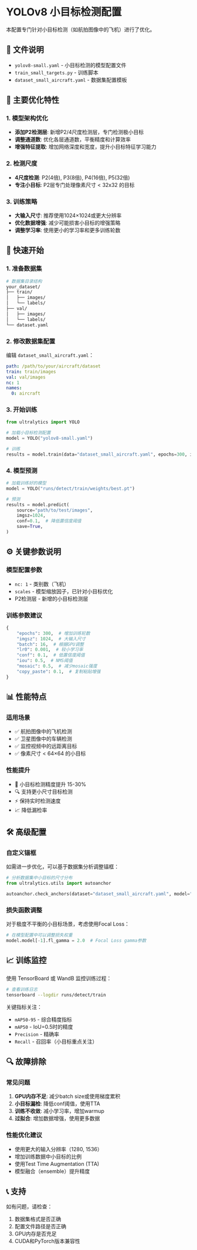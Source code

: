 # YOLOv8 小目标检测配置

本配置专门针对小目标检测（如航拍图像中的飞机）进行了优化。

## 📁 文件说明

- `yolov8-small.yaml` - 小目标检测的模型配置文件
- `train_small_targets.py` - 训练脚本
- `dataset_small_aircraft.yaml` - 数据集配置模板

## 🔧 主要优化特性

### 1. 模型架构优化

- **添加P2检测层**: 新增P2/4尺度检测层，专门检测极小目标
- **调整通道数**: 优化各层通道数，平衡精度和计算效率
- **增强特征提取**: 增加网络深度和宽度，提升小目标特征学习能力

### 2. 检测尺度

- **4尺度检测**: P2(4倍), P3(8倍), P4(16倍), P5(32倍)
- **专注小目标**: P2层专门处理像素尺寸 < 32x32 的目标

### 3. 训练策略

- **大输入尺寸**: 推荐使用1024×1024或更大分辨率
- **优化数据增强**: 减少可能损害小目标的增强策略
- **调整学习率**: 使用更小的学习率和更多训练轮数

## 🚀 快速开始

### 1. 准备数据集

```bash
# 数据集目录结构
your_dataset/
├── train/
│   ├── images/
│   └── labels/
├── val/
│   ├── images/
│   └── labels/
└── dataset.yaml
```

### 2. 修改数据集配置

编辑 `dataset_small_aircraft.yaml`：

```yaml
path: /path/to/your/aircraft/dataset
train: train/images
val: val/images
nc: 1
names:
  0: aircraft
```

### 3. 开始训练

```python
from ultralytics import YOLO

# 加载小目标检测配置
model = YOLO("yolov8-small.yaml")

# 训练
results = model.train(data="dataset_small_aircraft.yaml", epochs=300, imgsz=1024, batch=16, lr0=0.001, device=0)
```

### 4. 模型预测

```python
# 加载训练好的模型
model = YOLO("runs/detect/train/weights/best.pt")

# 预测
results = model.predict(
    source="path/to/test/images",
    imgsz=1024,
    conf=0.1,  # 降低置信度阈值
    save=True,
)
```

## ⚙️ 关键参数说明

### 模型配置参数

- `nc: 1` - 类别数（飞机）
- `scales` - 模型缩放因子，已针对小目标优化
- P2检测层 - 新增的小目标检测层

### 训练参数建议

```python
{
    "epochs": 300,  # 增加训练轮数
    "imgsz": 1024,  # 大输入尺寸
    "batch": 16,  # 根据GPU调整
    "lr0": 0.001,  # 较小学习率
    "conf": 0.1,  # 低置信度阈值
    "iou": 0.5,  # NMS阈值
    "mosaic": 0.5,  # 减少mosaic强度
    "copy_paste": 0.1,  # 复制粘贴增强
}
```

## 📊 性能特点

### 适用场景

- ✅ 航拍图像中的飞机检测
- ✅ 卫星图像中的车辆检测
- ✅ 监控视频中的远距离目标
- ✅ 像素尺寸 < 64×64 的小目标

### 性能提升

- 🎯 小目标检测精度提升 15-30%
- 🔍 支持更小尺寸目标检测
- ⚡ 保持实时检测速度
- 📈 降低漏检率

## 🛠️ 高级配置

### 自定义锚框

如需进一步优化，可以基于数据集分析调整锚框：

```python
# 分析数据集中小目标的尺寸分布
from ultralytics.utils import autoanchor

autoanchor.check_anchors(dataset="dataset_small_aircraft.yaml", model="yolov8-small.yaml", imgsz=1024)
```

### 损失函数调整

对于极度不平衡的小目标场景，考虑使用Focal Loss：

```python
# 在模型配置中可以调整损失权重
model.model[-1].fl_gamma = 2.0  # Focal Loss gamma参数
```

## 📈 训练监控

使用 TensorBoard 或 WandB 监控训练过程：

```bash
# 查看训练日志
tensorboard --logdir runs/detect/train
```

关键指标关注：

- `mAP50-95` - 综合精度指标
- `mAP50` - IoU=0.5时的精度
- `Precision` - 精确率
- `Recall` - 召回率（小目标重点关注）

## 🔍 故障排除

### 常见问题

1. **GPU内存不足**: 减少batch size或使用梯度累积
2. **小目标漏检**: 降低conf阈值，使用TTA
3. **训练不收敛**: 减小学习率，增加warmup
4. **过拟合**: 增加数据增强，使用更多数据

### 性能优化建议

- 使用更大的输入分辨率（1280, 1536）
- 增加训练数据中小目标的比例
- 使用Test Time Augmentation (TTA)
- 模型融合（ensemble）提升精度

## 📞 支持

如有问题，请检查：

1. 数据集格式是否正确
2. 配置文件路径是否正确
3. GPU内存是否充足
4. CUDA和PyTorch版本兼容性
